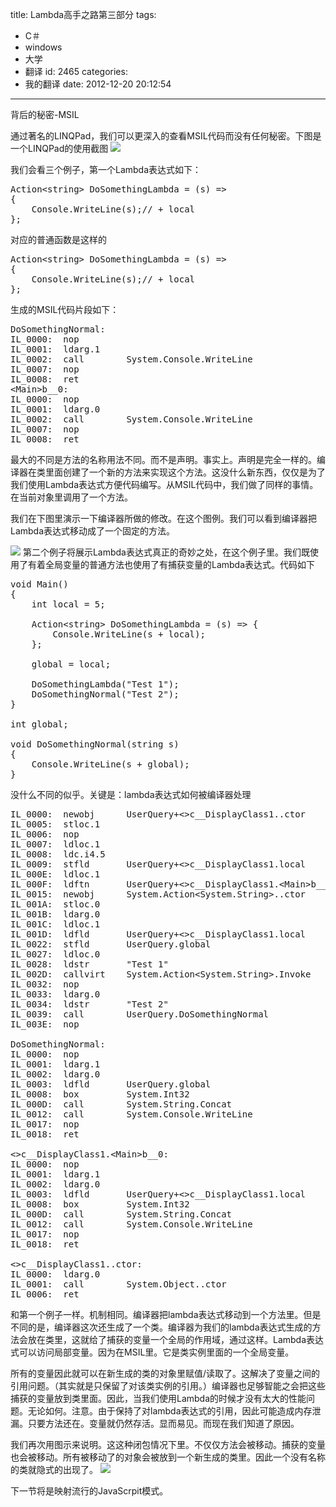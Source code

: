 title: Lambda高手之路第三部分
tags:
  - C＃
  - windows
  - 大学
  - 翻译
id: 2465
categories:
  - 我的翻译
date: 2012-12-20 20:12:54
---

背后的秘密-MSIL

通过著名的LINQPad，我们可以更深入的查看MSIL代码而没有任何秘密。下图是一个LINQPad的使用截图
[![]({{BASE_PATH}}/images/2cc26ed754b0ac72d7caf372a917ef44d327d51a.png)](http://leaverimage.b0.upaiyun.com/30624_o.png)

我们会看三个例子，第一个Lambda表达式如下：

<pre class="lang:default decode:true " >Action&lt;string&gt; DoSomethingLambda = (s) =&gt;
{
	Console.WriteLine(s);// + local
};</pre> 

对应的普通函数是这样的

<pre class="lang:default decode:true " >Action&lt;string&gt; DoSomethingLambda = (s) =&gt;
{
	Console.WriteLine(s);// + local
};
</pre> 

生成的MSIL代码片段如下：

<pre class="lang:default decode:true " >DoSomethingNormal:
IL_0000:  nop         
IL_0001:  ldarg.1     
IL_0002:  call        System.Console.WriteLine
IL_0007:  nop         
IL_0008:  ret         
&lt;Main&gt;b__0:
IL_0000:  nop         
IL_0001:  ldarg.0     
IL_0002:  call        System.Console.WriteLine
IL_0007:  nop         
IL_0008:  ret       </pre> 

最大的不同是方法的名称用法不同。而不是声明。事实上。声明是完全一样的。编译器在类里面创建了一个新的方法来实现这个方法。这没什么新东西，仅仅是为了我们使用Lambda表达式方便代码编写。从MSIL代码中，我们做了同样的事情。在当前对象里调用了一个方法。

我们在下图里演示一下编译器所做的修改。在这个图例。我们可以看到编译器把Lambda表达式移动成了一个固定的方法。

[![]({{BASE_PATH}}/images/1500b574e9e4fd0cfb11b286eaff270102810b02.png)](http://leaverimage.b0.upaiyun.com/30625_o.png)
第二个例子将展示Lambda表达式真正的奇妙之处，在这个例子里。我们既使用了有着全局变量的普通方法也使用了有捕获变量的Lambda表达式。代码如下

<pre class="lang:default decode:true " >void Main()
{
	int local = 5;

	Action&lt;string&gt; DoSomethingLambda = (s) =&gt; {
		Console.WriteLine(s + local);
	};

	global = local;

	DoSomethingLambda("Test 1");
	DoSomethingNormal("Test 2");
}

int global;

void DoSomethingNormal(string s)
{
	Console.WriteLine(s + global);
}
</pre> 

没什么不同的似乎。关键是：lambda表达式如何被编译器处理

<pre class="lang:default decode:true " >IL_0000:  newobj      UserQuery+&lt;&gt;c__DisplayClass1..ctor
IL_0005:  stloc.1     
IL_0006:  nop         
IL_0007:  ldloc.1     
IL_0008:  ldc.i4.5    
IL_0009:  stfld       UserQuery+&lt;&gt;c__DisplayClass1.local
IL_000E:  ldloc.1     
IL_000F:  ldftn       UserQuery+&lt;&gt;c__DisplayClass1.&lt;Main&gt;b__0
IL_0015:  newobj      System.Action&lt;System.String&gt;..ctor
IL_001A:  stloc.0     
IL_001B:  ldarg.0     
IL_001C:  ldloc.1     
IL_001D:  ldfld       UserQuery+&lt;&gt;c__DisplayClass1.local
IL_0022:  stfld       UserQuery.global
IL_0027:  ldloc.0     
IL_0028:  ldstr       "Test 1"
IL_002D:  callvirt    System.Action&lt;System.String&gt;.Invoke
IL_0032:  nop         
IL_0033:  ldarg.0     
IL_0034:  ldstr       "Test 2"
IL_0039:  call        UserQuery.DoSomethingNormal
IL_003E:  nop         

DoSomethingNormal:
IL_0000:  nop         
IL_0001:  ldarg.1     
IL_0002:  ldarg.0     
IL_0003:  ldfld       UserQuery.global
IL_0008:  box         System.Int32
IL_000D:  call        System.String.Concat
IL_0012:  call        System.Console.WriteLine
IL_0017:  nop         
IL_0018:  ret         

&lt;&gt;c__DisplayClass1.&lt;Main&gt;b__0:
IL_0000:  nop         
IL_0001:  ldarg.1     
IL_0002:  ldarg.0     
IL_0003:  ldfld       UserQuery+&lt;&gt;c__DisplayClass1.local
IL_0008:  box         System.Int32
IL_000D:  call        System.String.Concat
IL_0012:  call        System.Console.WriteLine
IL_0017:  nop         
IL_0018:  ret         

&lt;&gt;c__DisplayClass1..ctor:
IL_0000:  ldarg.0     
IL_0001:  call        System.Object..ctor
IL_0006:  ret      
</pre> 

和第一个例子一样。机制相同。编译器把lambda表达式移动到一个方法里。但是不同的是，编译器这次还生成了一个类。编译器为我们的lambda表达式生成的方法会放在类里，这就给了捕获的变量一个全局的作用域，通过这样。Lambda表达式可以访问局部变量。因为在MSIL里。它是类实例里面的一个全局变量。

所有的变量因此就可以在新生成的类的对象里赋值/读取了。这解决了变量之间的引用问题。（其实就是只保留了对该类实例的引用。）编译器也足够智能之会把这些捕获的变量放到类里面。因此，当我们使用Lambda的时候才没有太大的性能问题。无论如何。注意。由于保持了对lambda表达式的引用，因此可能造成内存泄漏。只要方法还在。变量就仍然存活。显而易见。而现在我们知道了原因。

我们再次用图示来说明。这这种闭包情况下里。不仅仅方法会被移动。捕获的变量也会被移动。所有被移动了的对象会被放到一个新生成的类里。因此一个没有名称的类就隐式的出现了。
 [![]({{BASE_PATH}}/images/708c4bd6bea1fa2d592281cebf202af1b36b4e14.png)](http://leaverimage.b0.upaiyun.com/30626_o.png)

下一节将是映射流行的JavaScrpit模式。